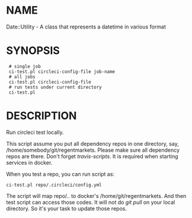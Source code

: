 # NAME

Date::Utility - A class that represents a datetime in various format

# SYNOPSIS

     # single job
     ci-test.pl circleci-config-file job-name
     # all jobs
     ci-test.pl circleci-config-file
     # run tests under current directory
     ci-test.pl

# DESCRIPTION

Run circleci test locally.

This script assume you put all dependency repos in one directory, say, /home/somebody/git/regentmarkets.
Please make sure all dependency repos are there. Don't forget _travis-scripts_. It is required when starting services in docker.

When you test a repo, you can run script as:

    ci-test.pl repo/.circleci/config.yml

The script will map repo/.. to docker's /home/git/regentmarkets. And then test script can access those codes. It will not do _git pull_ on your local directory.
So it's your task to update those repos.
